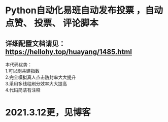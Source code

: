 
# Python自动化易班自动发布投票 ，自动点赞、 投票、 评论脚本<br>
## 详细配置文档请见：https://hellohy.top/huayang/1485.html<br>
<p1>
本代码优势：<br>
1.可以刷共建指数<br>
2.完全模拟真人点击防封率大大提升<br>
3.采用多线程刷分效率大大提高<br>
4.代码简洁有注释<br>
</p1>

<h1>2021.3.12更，见博客</h1>
